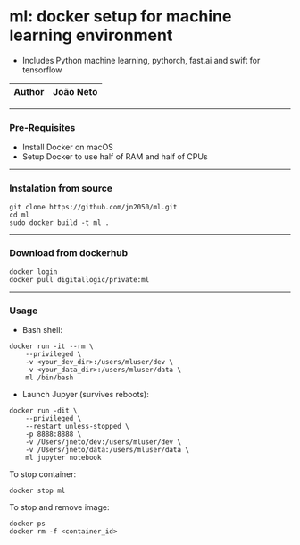 # ml: docker setup for machine learning environment
* Includes Python machine learning, pythorch, fast.ai and swift for tensorflow


|Author|João Neto|
|:---:|:---:|

****
### Pre-Requisites 

* Install Docker on macOS
* Setup Docker to use half of RAM and half of CPUs


****
### Instalation from source

```
git clone https://github.com/jn2050/ml.git
cd ml
sudo docker build -t ml .
```


****
### Download from dockerhub

```
docker login
docker pull digitallogic/private:ml
```


****
### Usage 

* Bash shell:

```
docker run -it --rm \
    --privileged \
    -v <your_dev_dir>:/users/mluser/dev \
    -v <your_data_dir>:/users/mluser/data \
    ml /bin/bash
```

* Launch Jupyer (survives reboots):

```
docker run -dit \
    --privileged \
    --restart unless-stopped \
    -p 8888:8888 \
    -v /Users/jneto/dev:/users/mluser/dev \
    -v /Users/jneto/data:/users/mluser/data \
    ml jupyter notebook
```


To stop container:

```
docker stop ml
```

To stop and remove image:

```
docker ps
docker rm -f <container_id>
```